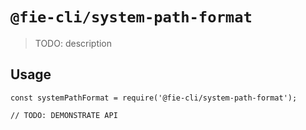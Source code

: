 # `@fie-cli/system-path-format`

> TODO: description

## Usage

```
const systemPathFormat = require('@fie-cli/system-path-format');

// TODO: DEMONSTRATE API
```

